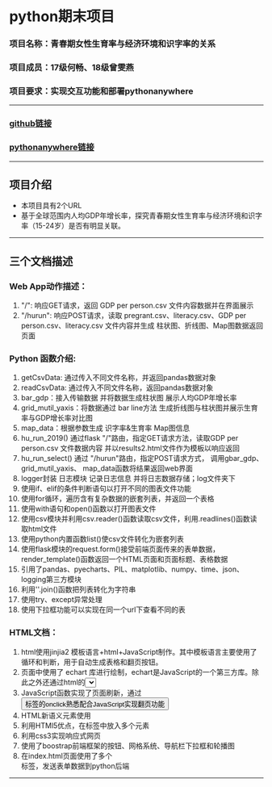# python期末项目

### 项目名称：青春期女性生育率与经济环境和识字率的关系
### 项目成员：17级何畅、18级曾雯燕
### 项目要求：实现交互功能和部署pythonanywhere
***
### [github链接](https://github.com/ZengWenYan/Final-Project)
### [pythonanywhere链接](http://zwy.pythonanywhere.com)
***
## 项目介绍
* 本项目具有2个URL
* 基于全球范围内人均GDP年增长率，探究青春期女性生育率与经济环境和识字率（15-24岁）是否有明显关联。
***

## 三个文档描述
### Web App动作描述：
1. "/": 响应GET请求，返回 GDP per person.csv 文件内容数据并在界面展示
2. "/hurun": 响应POST请求，读取 pregrant.csv、literacy.csv、GDP per person.csv、literacy.csv 文件内容并生成 柱状图、折线图、Map图数据返回页面
							
### Python 函数介绍:
1. getCsvData: 通过传入不同文件名称，并返回pandas数据对象
2. readCsvData: 通过传入不同文件名称，返回pandas数据对象
3. bar_gdp：接入传输数据 并将数据生成柱状图 展示人均GDP年增长率
4. grid_mutil_yaxis：将数据通过 bar line方法 生成折线图与柱状图并展示生育率与GDP增长率对比图
5. map_data：根据参数生成 识字率&生育率 Map图信息
6. hu_run_2019() 通过flask "/"路由，指定GET请求方法，读取GDP per person.csv 文件数据内容 并以results2.html文件作为模板以响应返回 
7. hu_run_select() 通过 "/hurun"路由，指定POST请求方式， 调用gbar_gdp、 grid_mutil_yaxis、 map_data函数将结果返回web界面
8. logger封装 日志模块 记录日志信息 并将日志数据存储；log文件夹下
9. 使用if、elif的条件判断语句以打开不同的图表文件功能
10. 使用for循环，遍历含有复杂数据的嵌套列表，并返回一个表格
11. 使用with语句和open()函数以打开图表文件
12. 使用csv模块并利用csv.reader()函数读取csv文件，利用.readlines()函数读取html文件
13. 使用python内置函数list()使csv文件转化为嵌套列表
14. 使用flask模块的request.form()接受前端页面传来的表单数据，render_template()函数返回一个HTML页面和页面标题、表格数据
15. 引用了pandas、pyecharts、PIL、matplotlib、numpy、time、json、logging第三方模块
16. 利用''.join()函数把列表转化为字符串
17. 使用try、except异常处理
18. 使用下拉框功能可以实现在同一个url下查看不同的表
	
### HTML文档：
1. html使用jinjia2 模板语言+html+JavaScript制作。其中模板语言主要使用了循环和判断，用于自动生成表格和翻页按钮。
2. 页面中使用了 echart 库进行绘制，echart是JavaScript的一个第三方库。除此之外还通过html的<select>标签的onchange属性配合
3. JavaScript函数实现了页面刷新，通过<button>标签的onclick熟悉配合JavaScript实现翻页功能
4. HTML新语义元素使用
5. 利用HTMl5优点，在<a>标签中放入多个元素
6. 利用css3实现响应式网页
7. 使用了boostrap前端框架的按钮、网格系统、导航栏下拉框和轮播图
8. 在index.html页面使用了多个<form>标签，发送表单数据到python后端
	
***

